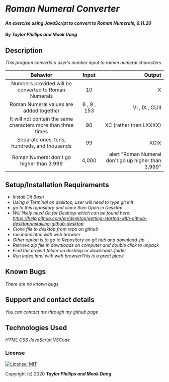 # _Roman Numeral Converter_

#### _An exercise using JavaScript to convert to Roman Numerals, 6.11.20_

#### By _**Taylor Phillips and Mook Dang**_

## Description

_This program converts a user's number input to roman numeral characters_

|         Behavior        | Input   | Output   |
| :---------------------: | :-----: | -------: |
| Numbers provided will be converted to Roman Numerals  | 10  | X |
| Roman Numeral values are added together | 6 , 9 , 153 | VI , IX , CLIII |
| It will not contain the same characters more than three times | 90 | XC (rather then LXXXX) |
| Separate ones, tens, hundreds, and thousands | 99 | XCIX |
| Roman Numeral don't go higher than 3,999 | 4,000 | alert "Roman Numeral don't go up higher than 3,999" |

## Setup/Installation Requirements

* _Install Git Bash_
* _Using a Terminal on desktop, user will need to type git init_
* _go to this repository and clone then Open in Desktop_
* _Will likely need Git for Desktop which can be found here: https://help.github.com/en/desktop/getting-started-with-github-desktop/installing-github-desktop_
* _Clone file to desktop from repo on github_
* _run index.html with web browser_
* _Other option is to go to Repository on git hub and download zip_
* _Retrieve zip file in downloads on computer and double click to unpack_
* _Find the project folder on desktop or downloads folder_
* _Run index.html with web browserThis is a great place_

## Known Bugs

_There are no known bugs_

## Support and contact details

_You can contact me through my github page_

## Technologies Used

_HTML_
_CSS_
_JavaScript_
_VSCode_

### License

[![License: MIT](https://img.shields.io/badge/License-MIT-yellow.svg)](https://opensource.org/licenses/MIT)

Copyright (c) 2020 **_Taylor Phillips and Mook Dang_**

